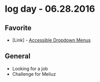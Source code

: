 # log day - 06.28.2016

## Favorite

- \[Link\] - [Accessible Dropdown Menus](http://staff.washington.edu/tft/tests/menus/)


## General 

- Looking for a job
- Challenge for Meliuz
